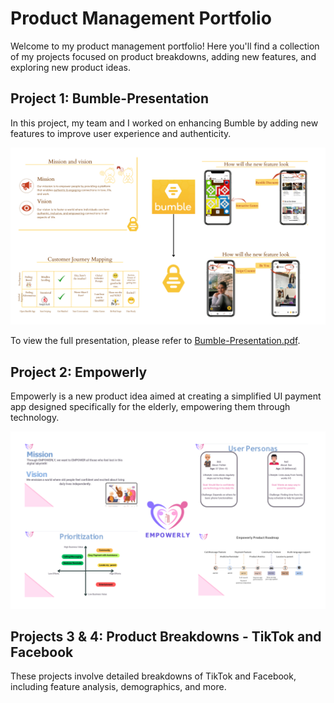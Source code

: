 # Product Management Portfolio

Welcome to my product management portfolio! Here you'll find a collection of my projects focused on product breakdowns, adding new features, and exploring new product ideas.

## Project 1: Bumble-Presentation

In this project, my team and I worked on enhancing Bumble by adding new features to improve user experience and authenticity.

<img src="Images/bumble-summary.png" alt="Bumble Summary" width="800"/>

To view the full presentation, please refer to [Bumble-Presentation.pdf](Bumble-Presentation.pdf).

## Project 2: Empowerly

Empowerly is a new product idea aimed at creating a simplified UI payment app designed specifically for the elderly, empowering them through technology.

<img src="Images/Empowerly.png" alt="Empowerly" width="800"/>

## Projects 3 & 4: Product Breakdowns - TikTok and Facebook

These projects involve detailed breakdowns of TikTok and Facebook, including feature analysis, demographics, and more.



